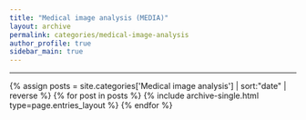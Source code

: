 ```yaml
---
title: "Medical image analysis (MEDIA)"
layout: archive
permalink: categories/medical-image-analysis
author_profile: true
sidebar_main: true
---
```


<!-- 공백이 포함되어 있는 카테고리 이름의 경우 site.categories['a b c'] 이런식으로! -->

***

{% assign posts = site.categories['Medical image analysis'] | sort:"date" | reverse %}
{% for post in posts %} {% include archive-single.html type=page.entries_layout %} {% endfor %}